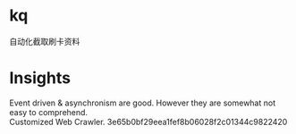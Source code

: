 # kq
自动化截取刷卡资料

# Insights
Event driven & asynchronism are good. However they are somewhat not easy to comprehend.<br>
Customized Web Crawler.
3e65b0bf29eea1fef8b06028f2c01344c9822420
